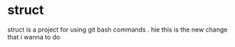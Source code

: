 # struct
struct is a project for using git bash commands .
hie this is the new change that i wanna to do
